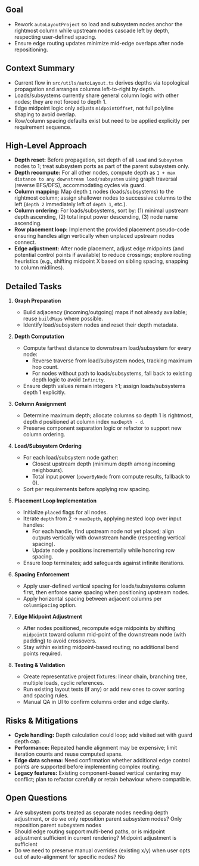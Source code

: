 ## Goal
- Rework `autoLayoutProject` so load and subsystem nodes anchor the rightmost column while upstream nodes cascade left by depth, respecting user-defined spacing.
- Ensure edge routing updates minimize mid-edge overlaps after node repositioning.

## Context Summary
- Current flow in `src/utils/autoLayout.ts` derives depths via topological propagation and arranges columns left-to-right by depth.
- Loads/subsystems currently share general column logic with other nodes; they are not forced to depth 1.
- Edge midpoint logic only adjusts `midpointOffset`, not full polyline shaping to avoid overlap.
- Row/column spacing defaults exist but need to be applied explicitly per requirement sequence.

## High-Level Approach
- **Depth reset:** Before propagation, set depth of all `Load` and `Subsystem` nodes to 1; treat subsystem ports as part of the parent subsystem only.
- **Depth recompute:** For all other nodes, compute depth as `1 + max distance to any downstream load/subsystem` using graph traversal (reverse BFS/DFS), accommodating cycles via guard.
- **Column mapping:** Map depth `1` nodes (loads/subsystems) to the rightmost column; assign shallower nodes to successive columns to the left (`depth 2` immediately left of `depth 1`, etc.).
- **Column ordering:** For loads/subsystems, sort by: (1) minimal upstream depth ascending, (2) total input power descending, (3) node name ascending.
- **Row placement loop:** Implement the provided placement pseudo-code ensuring handles align vertically when unplaced upstream nodes connect.
- **Edge adjustment:** After node placement, adjust edge midpoints (and potential control points if available) to reduce crossings; explore routing heuristics (e.g., shifting midpoint X based on sibling spacing, snapping to column midlines).

## Detailed Tasks
1. **Graph Preparation**
   - Build adjacency (incoming/outgoing) maps if not already available; reuse `buildMaps` where possible.
   - Identify load/subsystem nodes and reset their depth metadata.

2. **Depth Computation**
   - Compute farthest distance to downstream load/subsystem for every node:
     - Reverse traverse from load/subsystem nodes, tracking maximum hop count.
     - For nodes without path to loads/subsystems, fall back to existing depth logic to avoid `Infinity`.
   - Ensure depth values remain integers ≥1; assign loads/subsystems depth 1 explicitly.

3. **Column Assignment**
   - Determine maximum depth; allocate columns so depth 1 is rightmost, depth `d` positioned at column index `maxDepth - d`.
   - Preserve component separation logic or refactor to support new column ordering.

4. **Load/Subsystem Ordering**
   - For each load/subsystem node gather:
     - Closest upstream depth (minimum depth among incoming neighbours).
     - Total input power (`powerByNode` from compute results, fallback to 0).
   - Sort per requirements before applying row spacing.

5. **Placement Loop Implementation**
   - Initialize `placed` flags for all nodes.
   - Iterate `depth` from 2 → `maxDepth`, applying nested loop over input handles:
     - For each handle, find upstream node not yet placed; align outputs vertically with downstream handle (respecting vertical spacing).
     - Update node `y` positions incrementally while honoring row spacing.
   - Ensure loop terminates; add safeguards against infinite iterations.

6. **Spacing Enforcement**
   - Apply user-defined vertical spacing for loads/subsystems column first, then enforce same spacing when positioning upstream nodes.
   - Apply horizontal spacing between adjacent columns per `columnSpacing` option.

7. **Edge Midpoint Adjustment**
   - After nodes positioned, recompute edge midpoints by shifting `midpointX` toward column mid-point of the downstream node (with padding) to avoid crossovers.
   - Stay within existing midpoint-based routing; no additional bend points required.

8. **Testing & Validation**
   - Create representative project fixtures: linear chain, branching tree, multiple loads, cyclic references.
   - Run existing layout tests (if any) or add new ones to cover sorting and spacing rules.
   - Manual QA in UI to confirm columns order and edge clarity.

## Risks & Mitigations
- **Cycle handling:** Depth calculation could loop; add visited set with guard depth cap.
- **Performance:** Repeated handle alignment may be expensive; limit iteration counts and reuse computed spans.
- **Edge data schema:** Need confirmation whether additional edge control points are supported before implementing complex routing.
- **Legacy features:** Existing component-based vertical centering may conflict; plan to refactor carefully or retain behaviour where compatible.

## Open Questions
- Are subsystem ports treated as separate nodes needing depth adjustment, or do we only reposition parent subsystem nodes? Only reposition parent subsystem nodes
- Should edge routing support multi-bend paths, or is midpoint adjustment sufficient in current rendering? Midpoint adjustment is sufficient
- Do we need to preserve manual overrides (existing x/y) when user opts out of auto-alignment for specific nodes? No


